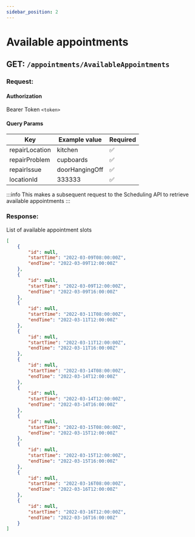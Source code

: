 ```yaml
---
sidebar_position: 2
---
```


# Available appointments

## GET: `/appointments/AvailableAppointments`

### Request:

#### Authorization

Bearer Token `<token>`

#### Query Params

| Key            | Example value  | Required |
|----------------|----------------| -------- |
| repairLocation | kitchen        | ✅       |
| repairProblem  | cupboards      | ✅       |
| repairIssue    | doorHangingOff | ✅       |
| locationId     | 333333         | ✅       |

:::info
This makes a subsequent request to the Scheduling API to retrieve
available appointments
:::

### Response:

List of available appointment slots

```json
[
    {
        "id": null,
        "startTime": "2022-03-09T08:00:00Z",
        "endTime": "2022-03-09T12:00:00Z"
    },
    {
        "id": null,
        "startTime": "2022-03-09T12:00:00Z",
        "endTime": "2022-03-09T16:00:00Z"
    },
    {
        "id": null,
        "startTime": "2022-03-11T08:00:00Z",
        "endTime": "2022-03-11T12:00:00Z"
    },
    {
        "id": null,
        "startTime": "2022-03-11T12:00:00Z",
        "endTime": "2022-03-11T16:00:00Z"
    },
    {
        "id": null,
        "startTime": "2022-03-14T08:00:00Z",
        "endTime": "2022-03-14T12:00:00Z"
    },
    {
        "id": null,
        "startTime": "2022-03-14T12:00:00Z",
        "endTime": "2022-03-14T16:00:00Z"
    },
    {
        "id": null,
        "startTime": "2022-03-15T08:00:00Z",
        "endTime": "2022-03-15T12:00:00Z"
    },
    {
        "id": null,
        "startTime": "2022-03-15T12:00:00Z",
        "endTime": "2022-03-15T16:00:00Z"
    },
    {
        "id": null,
        "startTime": "2022-03-16T08:00:00Z",
        "endTime": "2022-03-16T12:00:00Z"
    },
    {
        "id": null,
        "startTime": "2022-03-16T12:00:00Z",
        "endTime": "2022-03-16T16:00:00Z"
    }
]
```
